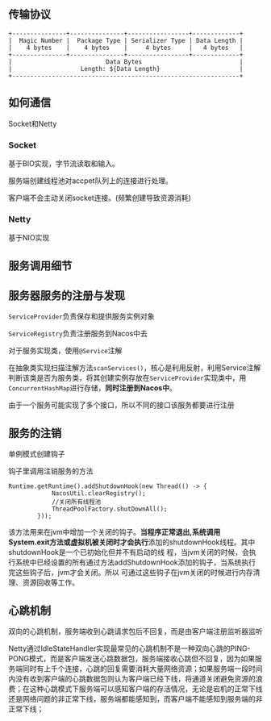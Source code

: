 ## 传输协议
```
+---------------+---------------+-----------------+-------------+
|  Magic Number |  Package Type | Serializer Type | Data Length |
|    4 bytes    |    4 bytes    |     4 bytes     |   4 bytes   |
+---------------+---------------+-----------------+-------------+
|                          Data Bytes                           |
|                   Length: ${Data Length}                      |
+---------------------------------------------------------------+
```
## 如何通信
Socket和Netty
### Socket
基于BIO实现，字节流读取和输入。

服务端创建线程池对accpet队列上的连接进行处理。

客户端不会主动关闭socket连接。(频繁创建导致资源消耗)
### Netty
基于NIO实现

## 服务调用细节

## 服务器服务的注册与发现
`ServiceProvider`负责保存和提供服务实例对象

`ServiceRegistry`负责注册服务到Nacos中去

对于服务实现类，使用`@Service`注解

在抽象类实现扫描注解方法`scanServices()`，核心是利用反射，利用Service注解判断该类是否为服务类，将其创建实例存放在`ServiceProvider`实现类中，用`ConcurrentHashMap`进行存储，**同时注册到Nacos中**。

由于一个服务可能实现了多个接口，所以不同的接口该服务都要进行注册

## 服务的注销

单例模式创建钩子

钩子里调用注销服务的方法
```
Runtime.getRuntime().addShutdownHook(new Thread(() -> {
            NacosUtil.clearRegistry();
            //关闭所有线程池
            ThreadPoolFactory.shutDownAll();
        }));
```

该方法用来在jvm中增加一个关闭的钩子。**当程序正常退出,系统调用 System.exit方法或虚拟机被关闭时才会执行**添加的shutdownHook线程。其中shutdownHook是一个已初始化但并不有启动的线 程，当jvm关闭的时候，会执行系统中已经设置的所有通过方法addShutdownHook添加的钩子，当系统执行完这些钩子后，jvm才会关闭。所以 可通过这些钩子在jvm关闭的时候进行内存清理、资源回收等工作。


## 心跳机制

双向的心跳机制，服务端收到心跳请求包后不回复，而是由客户端注册监听器监听

Netty通过IdleStateHandler实现最常见的心跳机制不是一种双向心跳的PING-PONG模式，而是客户端发送心跳数据包，服务端接收心跳但不回复，因为如果服务端同时有上千个连接，心跳的回复需要消耗大量网络资源；如果服务端一段时间内没有收到客户端的心跳数据包则认为客户端已经下线，将通道关闭避免资源的浪费；在这种心跳模式下服务端可以感知客户端的存活情况，无论是宕机的正常下线还是网络问题的非正常下线，服务端都能感知到，而客户端不能感知到服务端的非正常下线；
